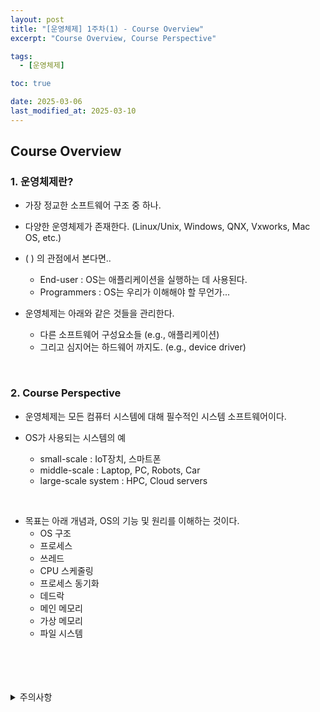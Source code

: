 ```yaml
---
layout: post
title: "[운영체제] 1주차(1) - Course Overview"
excerpt: "Course Overview, Course Perspective"

tags:
  - [운영체제]

toc: true

date: 2025-03-06
last_modified_at: 2025-03-10
---
```

## Course Overview
### 1. 운영체제란?
- 가장 정교한 소프트웨어 구조 중 하나.  
- 다양한 운영체제가 존재한다. (Linux/Unix, Windows, QNX, Vxworks, Mac OS, etc.)  
- ( ) 의 관점에서 본다면..
  - End-user : OS는 애플리케이션을 실행하는 데 사용된다.  
  - Programmers : OS는 우리가 이해해야 할 무언가...  

- 운영체제는 아래와 같은 것들을 관리한다.  
  - 다른 소프트웨어 구성요소들 (e.g., 애플리케이션)  
  - 그리고 심지어는 하드웨어 까지도. (e.g., device driver)  

<br>

### 2. Course Perspective
- 운영체제는 모든 컴퓨터 시스템에 대해 필수적인 시스템 소프트웨어이다.  

- OS가 사용되는 시스템의 예  
  - small-scale : IoT장치, 스마트폰
  - middle-scale : Laptop, PC, Robots, Car
  - large-scale system : HPC, Cloud servers  

<br>

- 목표는 아래 개념과, OS의 기능 및 원리를 이해하는 것이다.  
  - OS 구조
  - 프로세스
  - 쓰레드
  - CPU 스케줄링
  - 프로세스 동기화
  - 데드락
  - 메인 메모리
  - 가상 메모리
  - 파일 시스템  

<br>
<br>
<br>
<br>
<details>
<summary>주의사항</summary>
<div markdown="1">  

이 포스팅은 강원대학교 송원준 교수님의 운영체제 수업을 들으며 내용을 정리 한 것입니다.  
수업 내용에 대한 저작권은 교수님께 있으니,  
다른 곳으로의 무분별한 내용 복사를 자제해 주세요.  

</div>
</details>